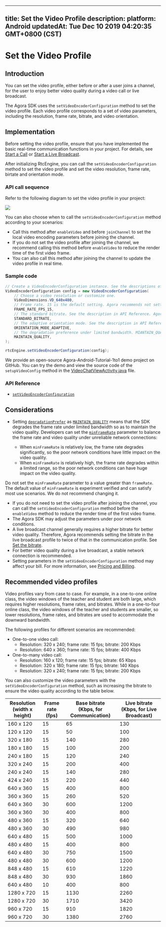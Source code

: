 
---
title: Set the Video Profile
description: 
platform: Android
updatedAt: Tue Dec 10 2019 04:20:35 GMT+0800 (CST)
---
# Set the Video Profile
## Introduction

You can set the video profile, either before or after a user joins a channel, for the user to enjoy better video quality during a video call or live broadcast.

The Agora SDK uses the `setVideoEncoderConfiguration` method to set the video profile. Each video profile corresponds to a set of video parameters, including the resolution, frame rate, bitrate, and video orientation.

## Implementation

Before setting the video profile, ensure that you have implemented the basic real-time communication functions in your project. For details, see [Start a Call](../../en/Interactive%20Broadcast/start_call_android.md) or [Start a Live Broadcast](../../en/Interactive%20Broadcast/start_live_android.md).

After initializing RtcEngine, you can call the `setVideoEncoderConfiguration` method to set the video profile and set the video resolution, frame rate, birtate and orientation mode.

### API call sequence

Refer to the following diagram to set the video profile in your project:

![](https://web-cdn.agora.io/docs-files/1568867300257)

You can also choose when to call the `setVideoEncoderConfiguration` method according to your scenarios:

- Call this method after `enableVideo` and before `joinChannel` to set the local video encoding parameters before joining the channel.
- If you do not set the video profile after joining the channel, we recommend calling this method before `enableVideo` to reduce the render time of the first video frame.
- You can also call this method after joining the channel to update the video profile in real time.


### Sample code

```java
// Create a VideoEncoderConfiguration instance. See the descriptions of the parameters in API Reference.
VideoEncoderConfiguration config = new VideoEncoderConfiguration(
	// Choose a video resolution or customize one.
	VideoDimensions.VD_640x480,
	// Frame rate. 15 is the default setting. Agora recommends not setting to over 30.
	FRAME_RATE_FPS_15,
	// The standard bitrate. See the description in API Reference. Agora recommends setting the bitrate to the standard mode.
	STANDARD_BITRATE,
	// The adaptive orientation mode. See the description in API Reference.
	ORIENTATION_MODE_ADAPTIVE,
	// The degradation preference under limited bandwidth. MIANTAIN_QUALITY means to degrade the frame rate to maintain the video quality.
	MAINTAIN_QUALITY,
);

rtcEngine.setVideoEncoderConfiguration(config);
```

We provide an open-source Agora-Android-Tutorial-1to1 demo project on GitHub. You can try the demo and view the source code of the `setupVideoConfig` method in the [VideoChatViewActivity.java](https://github.com/AgoraIO/Basic-Video-Call/blob/master/One-to-One-Video/Agora-Android-Tutorial-1to1/app/src/main/java/io/agora/tutorials1v1vcall/VideoChatViewActivity.java) file.

### API Reference
- [`setVideoEncoderConfiguration`](https://docs.agora.io/en/Interactive%20Broadcast/API%20Reference/java/v2.4/classio_1_1agora_1_1rtc_1_1_rtc_engine.html#af5f4de754e2c1f493096641c5c5c1d8f)

## Considerations
- Setting [`degradationPrefer`](https://docs.agora.io/en/Interactive%20Broadcast/API%20Reference/java/v2.4/classio_1_1agora_1_1rtc_1_1video_1_1_video_encoder_configuration.html?transId=2.4#a47f36783c1f9da09454c19cafb489b3c) as [`MAINTAIN_QUALITY`](https://docs.agora.io/en/Interactive%20Broadcast/API%20Reference/java/v2.4/enumio_1_1agora_1_1rtc_1_1video_1_1_video_encoder_configuration_1_1_d_e_g_r_a_d_a_t_i_o_n___p_r_e_f_e_r_e_n_c_e.html?transId=2.4#a654947f783b27ef8da2e7b1f1045ef50) means that the SDK degrades the frame rate under limited bandwidth so as to maintain the video quality. Developers can set the [`minFrameRate`](https://docs.agora.io/en/Interactive%20Broadcast/API%20Reference/java/v2.4/classio_1_1agora_1_1rtc_1_1video_1_1_video_encoder_configuration.html#ad8d377cd077587ee0991d297b1a8c8bc) parameter to balance the frame rate and video quality under unreliable network connections:

	- When  `minFrameRate` is relatively low, the frame rate degrades significantly, so the poor network conditions have little impact on the video quality.
	- When `minFrameRate` is relatively high, the frame rate degrades within a limited range, so the poor network conditions can have huge impact on the video quality.

 Do not set the `minFrameRate` parameter to a value greater than `frameRate`. The default value of `minFrameRate` is experiment verified and can satisfy most use scenarios. We do not recommend changing it.
- If you do not need to set the video profile after joining the channel, you can call the `setVideoEncoderConfiguration` method before the `enableVideo` method to reduce the render time of the first video frame.
- The Agora SDK may adjust the parameters under poor network conditions. 
-  A live broadcast channel generally requires a higher bitrate for better video quality. Therefore, Agora recommends setting the bitrate in the live broadcast profile to twice of that in the communication profile. See [Set the bitrate](https://docs.agora.io/en/Interactive%20Broadcast/API%20Reference/java/classio_1_1agora_1_1rtc_1_1video_1_1_video_encoder_configuration.html#a4b090cd0e9f6d98bcf89cb1c4c2066e8).
- For better video quality during a live broadcast, a stable network connection is recommended.
- Setting parameters in the `setVideoEncoderConfiguration` method may affect your bill. For more information, see [Pricing and Billing](https://docs.agora.io/en/faq/video_billing).


## Recommended video profiles

Video profiles vary from case to case. For example, in a one-to-one online class, the video windows of the teacher and student are both large, which requires higher resolutions, frame rates, and bitrates. While in a one-to-four online class, the video windows of the teacher and students are smaller, so lower resolutions, frame rates, and bitrates are used to accommodate the downward bandwidth.

The following profiles for different scenarios are recommended:

- One-to-one video call: 
  - Resolution: 320 x 240; frame rate: 15 fps; bitrate: 200 Kbps
  - Resolution: 640 x 360; frame rate: 15 fps; bitrate: 400 Kbps
- One-to-many video call: 
  - Resolution: 160 x 120; frame rate: 15 fps; bitrate: 65 Kbps
  - Resolution: 320 x 180; frame rate: 15 fps; bitrate: 140 Kbps
  - Resolution: 320 x 240; frame rate: 15 fps; bitrate: 200 Kbps 

You can also customize the video parameters with the `setVideoEncoderConfiguration` method, such as increasing the bitrate to ensure the video quality according to the table below.

| Resolution<br>(width x height) | Frame rate<br>(fps) | Base bitrate<br>(Kbps, for Communication) | Live bitrate<br>(Kbps, for Live Broadcast) |
| ------------------------------ | ------------------- | ----------------------------------------- | ------------------------------------------ |
| 160 x 120                      | 15                  | 65                                        | 130                                        |
| 120 x 120                      | 15                  | 50                                        | 100                                        |
| 320 x 180                      | 15                  | 140                                       | 280                                        |
| 180 x 180                      | 15                  | 100                                       | 200                                        |
| 240 x 180                      | 15                  | 120                                       | 240                                        |
| 320 x 240                      | 15                  | 200                                       | 400                                        |
| 240 x 240                      | 15                  | 140                                       | 280                                        |
| 424 x 240                      | 15                  | 220                                       | 440                                        |
| 640 x 360                      | 15                  | 400                                       | 800                                        |
| 360 x 360                      | 15                  | 260                                       | 520                                        |
| 640 x 360                      | 30                  | 600                                       | 1200                                       |
| 360 x 360                      | 30                  | 400                                       | 800                                        |
| 480 x 360                      | 15                  | 320                                       | 640                                        |
| 480 x 360                      | 30                  | 490                                       | 980                                        |
| 640 x 480                      | 15                  | 500                                       | 1000                                       |
| 480 x 480                      | 15                  | 400                                       | 800                                        |
| 640 x 480                      | 30                  | 750                                       | 1500                                       |
| 480 x 480                      | 30                  | 600                                       | 1200                                       |
| 848 x 480                      | 15                  | 610                                       | 1220                                       |
| 848 x 480                      | 30                  | 930                                       | 1860                                       |
| 640 x 480                      | 10                  | 400                                       | 800                                        |
| 1280 x 720                     | 15                  | 1130                                      | 2260                                       |
| 1280 x 720                     | 30                  | 1710                                      | 3420                                       |
| 960 x 720                      | 15                  | 910                                       | 1820                                       |
| 960 x 720                      | 30                  | 1380                                      | 2760                                       |



